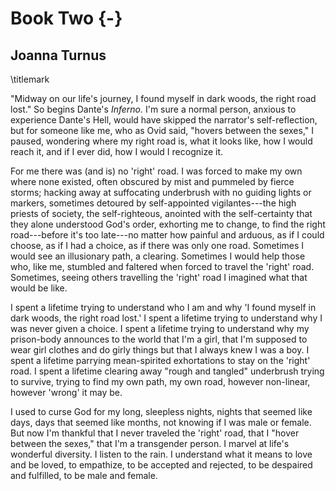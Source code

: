 # Book Two {-}

## Joanna Turnus
\titlemark

"Midway on our life's journey, I found myself in dark woods, the right
road lost." So begins Dante's *Inferno.* I'm sure a normal person,
anxious to experience Dante's Hell, would have skipped the narrator's
self-reflection, but for someone like me, who as Ovid said, "hovers
between the sexes," I paused, wondering where my right road is, what it
looks like, how I would reach it, and if I ever did, how I would I
recognize it.

For me there was (and is) no 'right' road. I was forced to make my own
where none existed, often obscured by mist and pummeled by fierce
storms; hacking away at suffocating underbrush with no guiding lights or
markers, sometimes detoured by self-appointed vigilantes---the high
priests of society, the self-righteous, anointed with the self-certainty
that they alone understood God's order, exhorting me to change, to find
the right road---before it's too late---no matter how painful and
arduous, as if I could choose, as if I had a choice, as if there was
only one road. Sometimes I would see an illusionary path, a clearing.
Sometimes I would help those who, like me, stumbled and faltered when
forced to travel the 'right' road. Sometimes, seeing others travelling
the 'right' road I imagined what that would be like.

I spent a lifetime trying to understand who I am and why 'I found myself
in dark woods, the right road lost.' I spent a lifetime trying to
understand why I was never given a choice. I spent a lifetime trying to
understand why my prison-body announces to the world that I'm a girl,
that I'm supposed to wear girl clothes and do girly things but that I
always knew I was a boy. I spent a lifetime parrying mean-spirited
exhortations to stay on the 'right' road. I spent a lifetime clearing
away "rough and tangled" underbrush trying to survive, trying to find my
own path, my own road, however non-linear, however 'wrong' it may be.

I used to curse God for my long, sleepless nights, nights that seemed
like days, days that seemed like months, not knowing if I was male or
female. But now I'm thankful that I never traveled the 'right' road,
that I "hover between the sexes," that I'm a transgender person. I
marvel at life's wonderful diversity. I listen to the rain. I understand
what it means to love and be loved, to empathize, to be accepted and
rejected, to be despaired and fulfilled, to be male and female.
